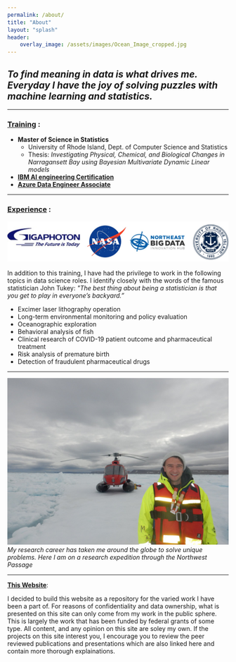 ```yaml
---
permalink: /about/
title: "About"
layout: "splash"
header:
    overlay_image: /assets/images/Ocean_Image_cropped.jpg
---
```


## _To find meaning in data is what drives me. Everyday I have the joy of solving puzzles with machine learning and statistics._

---
### <ins>Training</ins> : 
* __Master of Science in Statistics__
    * University of Rhode Island, Dept. of Computer Science and Statistics
    * Thesis: _Investigating Physical, Chemical, and Biological Changes in Narragansett Bay using Bayesian Multivariate Dynamic Linear models_
* [__IBM AI engineering Certification__](https://coursera.org/share/1e1324a784a999c740d91e983d8d6e36) 
* [__Azure Data Engineer Associate__](https://www.credly.com/badges/05489b76-51ee-49be-9206-6cc754b1ba5e/linked_in_profile) 

---

### <ins>Experience</ins> : 

![Logos](/assets/images/Experience_banner.jpg)

In addition to this training, I have had the privilege to work in the following topics in data science roles. I identify closely with the words of the famous statistician John Tukey: _"The best thing about being a statistician is that you get to play in everyone’s backyard.”_

* Excimer laser lithography operation
* Long-term environmental monitoring and policy evaluation
* Oceanographic exploration
* Behavioral analysis of fish
* Clinical research of COVID-19 patient outcome and pharmaceutical treatment
* Risk analysis of premature birth
* Detection of fraudulent pharmaceutical drugs

---

![Life as a scientist](/assets/images/Helicopter_photo.jpg)
*My research career has taken me around the globe to solve unique problems. Here I am on a research expedition through the Northwest Passage*

---

<ins>__This Website__</ins>: 

I decided to build this website as a repository for the varied work I have been a part of. For reasons of confidentiality and data ownership, what is presented on this site can only come from my work in the public sphere. This is largely the work that has been funded by federal grants of some type. All content, and any opinion on this site are soley my own. If the projects on this site interest you, I encourage you to review the peer reviewed publications and presentations which are also linked here and contain more thorough explainations.